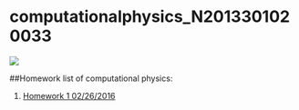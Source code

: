 # computationalphysics_N2013301020033

![](http://www.nscc-gz.cn/userfiles/files/jb003.jpg)

##Homework list of computational physics:
1. [Homework 1  02/26/2016](computational_physics_whu/Exercises.md)
